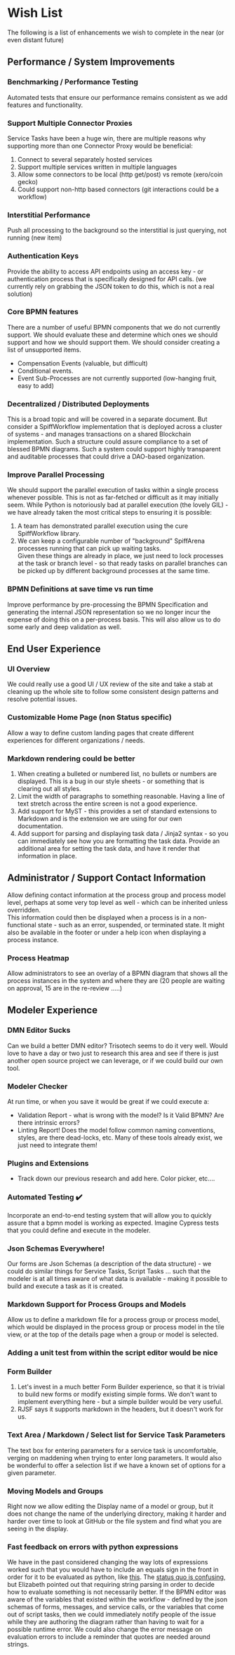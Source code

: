 # Wish List

The following is a list of enhancements we wish to complete in the near (or even distant future)

## Performance / System Improvements

### Benchmarking / Performance Testing
Automated tests that ensure our performance remains consistent as we add features and functionality.

### Support Multiple Connector Proxies
Service Tasks have been a huge win, there are multiple reasons why supporting more than one Connector Proxy would be beneficial:

1. Connect to several separately hosted services
2. Support multiple services written in multiple languages
3. Allow some connectors to be local (http get/post) vs remote (xero/coin gecko)
4. Could support non-http based connectors (git interactions could be a workflow)

### Interstitial Performance
Push all processing to the background so the interstitial is just querying, not running (new item)

### Authentication Keys 
Provide the ability to access API endpoints using an access key - or authentication process that is specifically designed for API calls.  (we currently rely on grabbing the JSON token to do this, which is not a real solution)

### Core BPMN features
There are a number of useful BPMN components that we do not currently support.  We should evaluate these and determine which ones we should support and how we should support them.  We should consider creating a list of unsupported items.

* Compensation Events (valuable, but difficult)
* Conditional events.
* Event Sub-Processes are not currently supported (low-hanging fruit, easy to add)

### Decentralized / Distributed Deployments
This is a broad topic and will be covered in a separate document.  But consider a SpiffWorkflow implementation that is deployed across a cluster of systems - and manages transactions on a shared Blockchain implementation.  Such a structure could assure compliance to a set of blessed BPMN diagrams.  Such a system could support highly transparent and auditable processes that could drive a DAO-based organization.

### Improve Parallel Processing
We should support the parallel execution of tasks within a single process whenever possible.  This is not as far-fetched or difficult as it may initially seem.  While Python is notoriously bad at parallel execution (the lovely GIL) - we have already taken the most critical steps to ensuring it is possible:
1. A team has demonstrated parallel execution using the cure SpiffWorkflow library.
2. We can keep a configurable number of "background" SpiffArena processes running that can pick up waiting tasks.  
Given these things are already in place, we just need to lock processes at the task or branch level - so that ready tasks on parallel branches can be picked up by different background processes at the same time.

### BPMN Definitions at save time vs run time
Improve performance by pre-processing the BPMN Specification and generating the internal JSON representation so we no longer incur the expense of doing this on a per-process basis.
This will also allow us to do some early and deep validation as well.

## End User Experience

### UI Overview
We could really use a good UI / UX review of the site and take a stab at cleaning up the whole site to follow some consistent design patterns and resolve potential issues. 

### Customizable Home Page (non Status specific)
Allow a way to define custom landing pages that create different experiences for different organizations / needs.

### Markdown rendering could be better
1. When creating a bulleted or numbered list, no bullets or numbers are displayed.  This is a bug in our style sheets - or something that is clearing out all styles.
2. Limit the width of paragraphs to something reasonable.  Having a line of text stretch across the entire screen is not a good experience.
3. Add support for MyST - this provides a set of standard extensions to Markdown and is the extension we are using for our own documentation.  
4. Add support for parsing and displaying task data / Jinja2 syntax - so you can immediately see how you are formatting the task data. Provide an additional area for setting the task data, and have it render that information in place.

## Administrator / Support Contact Information
Allow defining contact information at the process group and process model level, perhaps at some very top level as well - which can be inherited unless overridden.  
This information could then be displayed when a process is in a non-functional state - such as an error, suspended, or terminated state.
It might also be available in the footer or under a help icon when displaying a process instance.

### Process Heatmap
Allow administrators to see an overlay of a BPMN diagram that shows all the process instances in the system and where they are (20 people are waiting on approval, 15 are in the re-review .....)

## Modeler Experience

### DMN Editor Sucks
Can we build a better DMN editor? Trisotech seems to do it very well.  Would love to have a day or two just to research this area and see if there is just another open source project we can leverage, or if we could build our own tool.

### Modeler Checker 
At run time, or when you save it would be great if we could execute a:
* Validation Report - what is wrong with the model?  Is it Valid BPMN?  Are there intrinsic errors?
* Linting Report!  Does the model follow common naming conventions, styles, are there dead-locks, etc.  Many of these tools already exist, we just need to integrate them!

### Plugins and Extensions 
* Track down our previous research and add here.  Color picker, etc....

### Automated Testing ✔️
Incorporate an end-to-end testing system that will allow you to quickly assure that
a bpmn model is working as expected.  Imagine Cypress tests that you could define and execute in the modeler.

### Json Schemas Everywhere!
Our forms are Json Schemas (a description of the data structure) - we could do similar things for Service Tasks, Script Tasks ... such that the modeler is at all times aware of what data is available - making it possible to build and execute a task as it is created.

### Markdown Support for Process Groups and Models
Allow us to define a markdown file for a process group or process model, which would be displayed in the process group or process model in the tile view, or at the top of the details page when a group or model is selected.

### Adding a unit test from within the script editor would be nice

### Form Builder
1. Let's invest in a much better Form Builder experience, so that it is trivial to build new forms or modify existing simple forms.  We don't want to implement everything here - but a simple builder would be very useful.
2. RJSF says it supports markdown in the headers, but it doesn't work for us.

### Text Area / Markdown / Select list for Service Task Parameters
The text box for entering parameters for a service task is uncomfortable, verging on maddening when trying to enter long parameters.  It would also be wonderful to offer a selection list if we have a known set of options for a given parameter. 

### Moving Models and Groups
Right now we allow editing the Display name of a model or group, but it does
not change the name of the underlying directory, making it harder and harder
over time to look at GitHub or the file system and find what you are seeing in the display.

### Fast feedback on errors with python expressions

We have in the past considered changing the way lots of expressions worked such that you would have to include an equals sign in the front in order for it to be evaluated as python, like [this](https://docs.camunda.io/docs/components/concepts/expressions/#expressions-vs-static-values).
The [status quo is confusing](https://github.com/sartography/spiff-arena/issues/1075), but Elizabeth pointed out that requiring string parsing in order to decide how to evaluate something is not necessarily better.
If the BPMN editor was aware of the variables that existed within the workflow - defined by the json schemas of forms, messages, and service calls, or the variables that come out of script tasks, then we could immediately notify people of the issue while they are authoring the diagram rather than having to wait for a possible runtime error.
We could also change the error message on evaluation errors to include a reminder that quotes are needed around strings.
